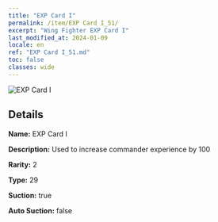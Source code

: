 ```yaml
---
title: "EXP Card I"
permalink: /item/EXP Card I_51/
excerpt: "Wing Fighter EXP Card I"
last_modified_at: 2024-01-09
locale: en
ref: "EXP Card I_51.md"
toc: false
classes: wide
---
```



 ![EXP Card I](/images/item/EXP_Card_I_p.png)



## Details

 **Name:** EXP Card I 

 **Description:** Used to increase commander experience by 100

 **Rarity:** 2 

 **Type:** 29 

 **Suction:** true 

 **Auto Suction:** false 


